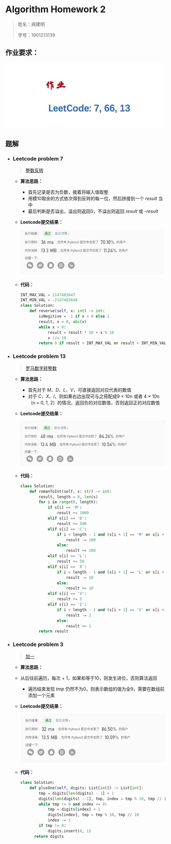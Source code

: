 # Algorithm Homework 2

> 姓名：阙建明
>
> 学号：1901213139

## 作业要求：

![image-20200320133934742](AlgorithmHomework2.assets/image-20200320133934742.png)

## 题解

- ### Leetcode problem 7

  > [整数反转](https://leetcode-cn.com/problems/reverse-integer/)

  - **算法思路：**

    - 首先记录是否为负数，接着将输入值取整
    - 用模10取余的方式依次得到反转的每一位，然后拼接到一个 *result* 当中
    - 最后判断是否溢出，溢出则返回0，不溢出则返回 *result* 或 *-result* 

  - **Leetcode提交结果：**

    ![image-20200320133949475](AlgorithmHomework2.assets/image-20200320133949475.png)

  - **代码：**

    ```python
    INT_MAX_VAL = 2147483647
    INT_MIN_VAL = -2147483648
    class Solution:
        def reverse(self, x: int) -> int:
            isNegitive = -1 if x < 0 else 1
            result, x = 0, abs(x)
            while x > 0:
                result = result * 10 + x % 10
                x //= 10
            return 0 if result > INT_MAX_VAL or result < INT_MIN_VAL else isNegitive * result
    ```

- ### Leetcode problem 13

  > [罗马数字转整数](https://leetcode-cn.com/problems/roman-to-integer/)

  - **算法思路：**

    - 首先对于 *M、D、L、V*，可直接返回对应代表的数值
    - 对于 *C、X、I*，则如果右边出现可与之搭配成9 × 10n 或者 4 × 10n（n = 0, 1, 2）的情况，返回负的对应数值，否则返回正的对应数值

  - **Leetcode提交结果：**

    ![image-20200320134000771](AlgorithmHomework2.assets/image-20200320134000771.png)

  - **代码：**

    ```python
    class Solution:
        def romanToInt(self, s: str) -> int:
            result, length = 0, len(s)
            for i in range(0, length):
                if s[i] == 'M':
                    result += 1000
                elif s[i] == 'D':
                    result += 500
                elif s[i] == 'C':
                    if i < length - 1 and (s[i + 1] == 'M' or s[i + 1] == 'D'):
                        result -= 100
                    else:
                        result += 100
                elif s[i] == 'L':
                    result += 50
                elif s[i] == 'X':
                    if i < length - 1 and (s[i + 1] == 'L' or s[i + 1] == 'C'):
                        result -= 10
                    else:
                        result += 10
                elif s[i] == 'V':
                    result += 5
                elif s[i] == 'I':
                    if i < length - 1 and (s[i + 1] == 'V' or s[i + 1] == 'X'):
                        result -= 1
                    else:
                        result += 1
            return result
    ```

- ### Leetcode problem 3

  > [加一](https://leetcode-cn.com/problems/plus-one/)

  - **算法思路：**
  
  - 从后往前遍历，每次 + 1，如果和等于10，则发生进位，否则算法返回
    - 遍历结束发现 *tmp* 仍然不为0，则表示数组的值为全9，需要在数组前添加一个元素

  - **Leetcode提交结果：**

    ![image-20200320134010709](AlgorithmHomework2.assets/image-20200320134010709.png)

  - **代码：**
  
    ```python
    class Solution:
        def plusOne(self, digits: List[int]) -> List[int]:
            tmp = digits[len(digits) - 1] + 1
            digits[len(digits) - 1], tmp, index = tmp % 10, tmp // 10, len(digits) - 2
            while tmp != 0 and index >= 0:
                tmp = digits[index] + 1
                digits[index], tmp = tmp % 10, tmp // 10
                index -= 1
            if tmp != 0:
                digits.insert(0, 1)
          return digits
    ```
  
    